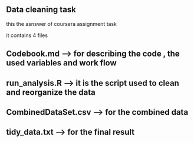 Data cleaning task
-----------------
this the asnswer of coursera assignment task

it contains 4 files

Codebook.md --> for describing the code ,  the used variables and work flow
----
run_analysis.R --> it is the script used to clean and reorganize the data
--
CombinedDataSet.csv --> for the combined data
-
tidy_data.txt --> for the final result
-
